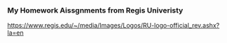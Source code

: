 ### My Homework Aissgnments from Regis Univeristy

https://www.regis.edu/~/media/Images/Logos/RU-logo-official_rev.ashx?la=en
